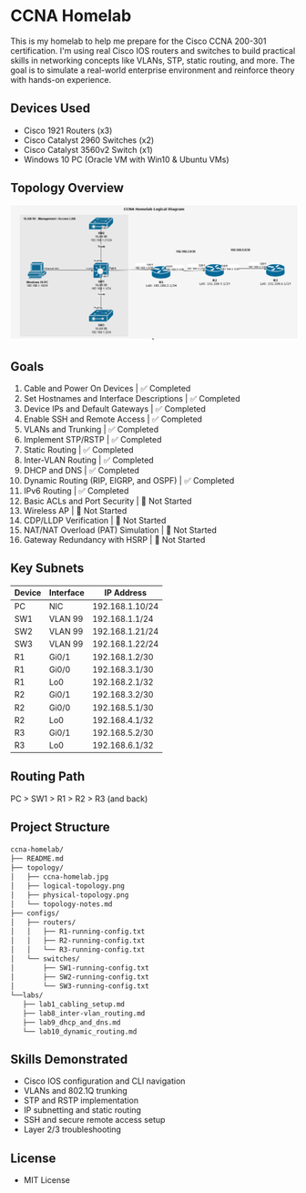 # CCNA Homelab
This is my homelab to help me prepare for the Cisco CCNA 200-301 certification. I'm using real Cisco IOS routers and switches to build practical skills in networking concepts like VLANs, STP, static routing, and more. The goal is to simulate a real-world enterprise environment and reinforce theory with hands-on experience.

## Devices Used
- Cisco 1921 Routers (x3)
- Cisco Catalyst 2960 Switches (x2)
- Cisco Catalyst 3560v2 Switch (x1)
- Windows 10 PC (Oracle VM with Win10 & Ubuntu VMs)

## Topology Overview
![CCNA Homelab Topology](topology/logical-diagram.png)

## Goals
1. Cable and Power On Devices               | ✅ Completed
2. Set Hostnames and Interface Descriptions | ✅ Completed
3. Device IPs and Default Gateways          | ✅ Completed
4. Enable SSH and Remote Access             | ✅ Completed
5. VLANs and Trunking                       | ✅ Completed
6. Implement STP/RSTP                       | ✅ Completed
7. Static Routing                           | ✅ Completed
8. Inter-VLAN Routing                       | ✅ Completed
9. DHCP and DNS                             | ✅ Completed
10. Dynamic Routing (RIP, EIGRP, and OSPF)  | ✅ Completed
11. IPv6 Routing                            | ✅ Completed
12. Basic ACLs and Port Security            | 🔲 Not Started
13. Wireless AP
    | 🔲 Not Started    
15. CDP/LLDP Verification                   | 🔲 Not Started
16. NAT/NAT Overload (PAT) Simulation       | 🔲 Not Started
17. Gateway Redundancy with HSRP            | 🔲 Not Started

## Key Subnets
| Device | Interface | IP Address      |
|--------|-----------|-----------------|
| PC     | NIC       | 192.168.1.10/24 |
| SW1    | VLAN 99   | 192.168.1.1/24  |
| SW2    | VLAN 99   | 192.168.1.21/24 |
| SW3    | VLAN 99   | 192.168.1.22/24 |
| R1     | Gi0/1     | 192.168.1.2/30  |
| R1     | Gi0/0     | 192.168.3.1/30  |
| R1     | Lo0       | 192.168.2.1/32  |
| R2     | Gi0/1     | 192.168.3.2/30  |
| R2     | Gi0/0     | 192.168.5.1/30  |
| R2     | Lo0       | 192.168.4.1/32  |
| R3     | Gi0/1     | 192.168.5.2/30  |
| R3     | Lo0       | 192.168.6.1/32  |

## Routing Path
PC > SW1 > R1 > R2 > R3 (and back)

## Project Structure
 ```
ccna-homelab/
├── README.md
├── topology/
│   ├── ccna-homelab.jpg
│   ├── logical-topology.png
│   ├── physical-topology.png
│   └── topology-notes.md
├── configs/
│   ├── routers/
│   │   ├── R1-running-config.txt
│   │   ├── R2-running-config.txt
│   │   └── R3-running-config.txt
│   └── switches/
│       ├── SW1-running-config.txt
│       ├── SW2-running-config.txt
│       └── SW3-running-config.txt
└──labs/
    ├── lab1_cabling_setup.md
    ├── lab8_inter-vlan_routing.md
    ├── lab9_dhcp_and_dns.md
    └── lab10_dynamic_routing.md
 ```

## Skills Demonstrated
- Cisco IOS configuration and CLI navigation
- VLANs and 802.1Q trunking
- STP and RSTP implementation
- IP subnetting and static routing
- SSH and secure remote access setup
- Layer 2/3 troubleshooting

## License
- MIT License
